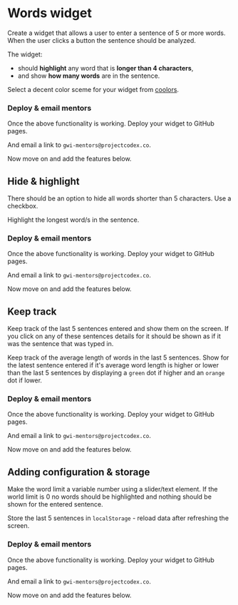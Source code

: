 # Words widget

Create a widget that allows a user to enter a sentence of 5 or more words. When the user clicks a button the sentence should be analyzed.

The widget: 

* should **highlight** any word that is **longer than 4 characters**,
* and show **how many words** are in the sentence.

Select a decent color sceme for your widget from [coolors](https://coolors.co/).

### Deploy & email mentors

Once the above functionality is working. Deploy your widget to GitHub pages.

And email a link to `gwi-mentors@projectcodex.co`.

Now move on and add the features below.

## Hide & highlight

There should be an option to hide all words shorter than 5 characters. Use a checkbox.

Highlight the longest word/s in the sentence.

### Deploy & email mentors

Once the above functionality is working. Deploy your widget to GitHub pages.

And email a link to `gwi-mentors@projectcodex.co`.

Now move on and add the features below.

## Keep track

Keep track of the last 5 sentences entered and show them on the screen. If you click on any of these sentences details for it should be shown as if it was the sentence that was typed in.

Keep track of the average length of words in the last 5 sentences.
Show for the latest sentence entered if it's average word length is higher or lower than the last 5 sentences by displaying a `green` dot if higher and an `orange` dot if lower.

### Deploy & email mentors

Once the above functionality is working. Deploy your widget to GitHub pages.

And email a link to `gwi-mentors@projectcodex.co`.

Now move on and add the features below.

## Adding configuration & storage

Make the word limit a variable number using a slider/text element. If the world limit is 0 no words should be highlighted and nothing should be shown for the entered sentence.

Store the last 5 sentences in `localStorage` - reload data after refreshing the screen.

### Deploy & email mentors

Once the above functionality is working. Deploy your widget to GitHub pages.

And email a link to `gwi-mentors@projectcodex.co`.

Now move on and add the features below.

